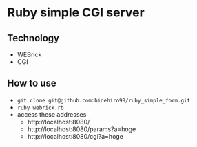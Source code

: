 # Ruby simple CGI server
## Technology
- WEBrick
- CGI

## How to use
- `git clone git@github.com:hidehiro98/ruby_simple_form.git`
- `ruby webrick.rb`
- access these addresses
  - http://localhost:8080/
  - http://localhost:8080/params?a=hoge
  - http://localhost:8080/cgi?a=hoge
